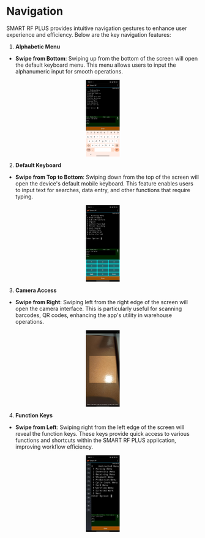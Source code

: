 # Navigation

SMART RF PLUS provides intuitive navigation gestures to enhance user experience and efficiency. Below are the key navigation features:

1. **Alphabetic Menu**

- **Swipe from Bottom**: Swiping up from the bottom of the screen will open the default keyboard menu. This menu allows users to input the alphanumeric input for smooth operations.
<img src="./attachments/Navigations/alphabetic.png" alt="alphabetic" style="height: 200px;margin:auto;display:block">

2. **Default Keyboard**

- **Swipe from Top to Bottom**: Swiping down from the top of the screen will open the device's default mobile keyboard. This feature enables users to input text for searches, data entry, and other functions that require typing.
<img src="./attachments/Navigations/numeric.png" alt="numeric" style="height: 200px;margin:auto;display:block">

3. **Camera Access**

- **Swipe from Right**: Swiping left from the right edge of the screen will open the camera interface. This is particularly useful for scanning barcodes, QR codes, enhancing the app's utility in warehouse operations.
<img src="./attachments/Navigations/camerascanner.png" alt="alphabetic" style="height: 200px;margin:auto;display:block">

4. **Function Keys**

- **Swipe from Left**: Swiping right from the left edge of the screen will reveal the function keys. These keys provide quick access to various functions and shortcuts within the SMART RF PLUS application, improving workflow efficiency.
<img src="./attachments/Navigations/function keys.png" alt="alphabetic" style="height: 200px;margin:auto;display:block">
